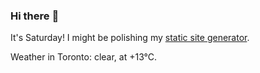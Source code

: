 ### Hi there :wave:

It's Saturday! I might be polishing my [static site generator](https://github.com/bewuethr/pandoc-bash-blog).

Weather in Toronto: clear, at +13°C.
